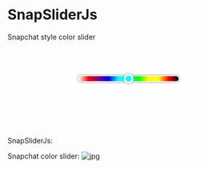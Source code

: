 # SnapSliderJs
Snapchat style color slider

SnapSliderJs:
![gif](GIF.gif)

Snapchat color slider:
![jpg](http://i.imgur.com/V3KGeTy.jpg)
